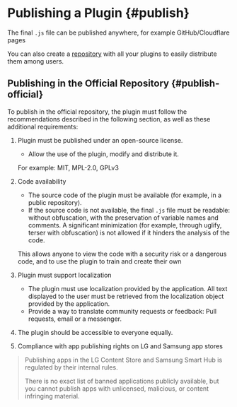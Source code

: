 # Publishing a Plugin {#publish}

The final `.js` file can be published anywhere, for example GitHub/Cloudflare pages

You can also create a [repository](../../reference/plugin-repository) with all your plugins to easily distribute them among users.

## Publishing in the Official Repository {#publish-official}

To publish in the official repository, the plugin must follow the recommendations described in the following section, as well as these additional requirements:

1. Plugin must be published under an open-source license.
   - Allow the use of the plugin, modify and distribute it.
   
   For example: MIT, MPL-2.0, GPLv3

2. Code availability
   - The source code of the plugin must be available (for example, in a public repository).
   - If the source code is not available, the final `.js` file must be readable: without obfuscation, with the preservation of variable names and comments.
   A significant minimization (for example, through uglify, terser with obfuscation) is not allowed if it hinders the analysis of the code.
   
   This allows anyone to view the code with a security risk or a dangerous code, and to use the plugin to train and create their own

3. Plugin must support localization
   - The plugin must use localization provided by the application. All text displayed to the user must be retrieved from the localization object provided by the application.
   - Provide a way to translate community requests or feedback: Pull requests, email or a messenger.

4. The plugin should be accessible to everyone equally.

5. Compliance with app publishing rights on LG and Samsung app stores

> Publishing apps in the LG Content Store and Samsung Smart Hub is regulated by their internal rules.
> 
> There is no exact list of banned applications publicly available, but you cannot publish apps with unlicensed, malicious, or content infringing material.
